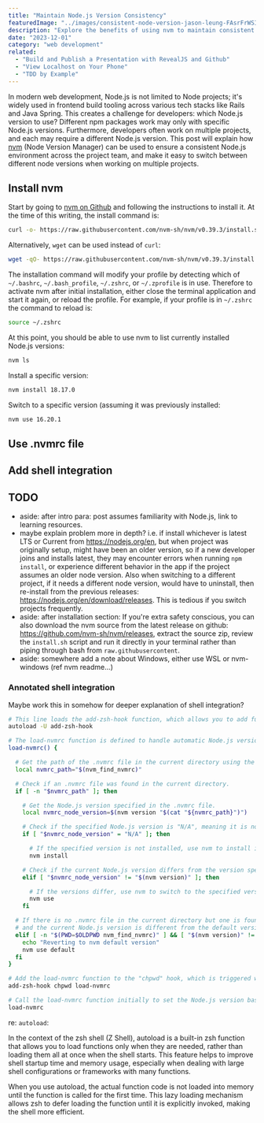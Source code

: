 ```yaml
---
title: "Maintain Node.js Version Consistency"
featuredImage: "../images/consistent-node-version-jason-leung-FAsrFrWSIqA-unsplash.jpg"
description: "Explore the benefits of using nvm to maintain consistent Node.js versions across team members and effortlessly switch between projects with different Node.js requirements."
date: "2023-12-01"
category: "web development"
related:
  - "Build and Publish a Presentation with RevealJS and Github"
  - "View Localhost on Your Phone"
  - "TDD by Example"
---
```


In modern web development, Node.js is not limited to Node projects; it's widely used in frontend build tooling across various tech stacks like Rails and Java Spring. This creates a challenge for developers: which Node.js version to use? Different npm packages work may only with specific Node.js versions. Furthermore, developers often work on multiple projects, and each may require a different Node.js version. This post will explain how [nvm](https://github.com/nvm-sh/nvm) (Node Version Manager) can be used to ensure a consistent Node.js environment across the project team, and make it easy to switch between different node versions when working on multiple projects.

## Install nvm

Start by going to [nvm on Github](https://github.com/nvm-sh/nvm) and following the instructions to install it. At the time of this writing, the install command is:

```bash
curl -o- https://raw.githubusercontent.com/nvm-sh/nvm/v0.39.3/install.sh | bash
```

Alternatively, `wget` can be used instead of `curl`:

```bash
wget -qO- https://raw.githubusercontent.com/nvm-sh/nvm/v0.39.3/install.sh | bash
```

The installation command will modify your profile by detecting which of `~/.bashrc`, `~/.bash_profile`, `~/.zshrc`, or `~/.zprofile` is in use. Therefore to activate nvm after initial installation, either close the terminal application and start it again, or reload the profile. For example, if your profile is in `~/.zshrc` the command to reload is:

```bash
source ~/.zshrc
```

At this point, you should be able to use nvm to list currently installed Node.js versions:

```bash
nvm ls
```

Install a specific version:

```bash
nvm install 18.17.0
```

Switch to a specific version (assuming it was previously installed:

```bash
nvm use 16.20.1
```

## Use .nvmrc file

## Add shell integration

## TODO
* aside: after intro para: post assumes familiarity with Node.js, link to learning resources.
* maybe explain problem more in depth? i.e. if install whichever is latest LTS or Current from https://nodejs.org/en, but when project was originally setup, might have been an older version, so if a new developer joins and installs latest, they may encounter errors when running `npm install`, or experience different behavior in the app if the project assumes an older node version. Also when switching to a different project, if it needs a different node version, would have to uninstall, then re-install from the previous releases: https://nodejs.org/en/download/releases. This is tedious if you switch projects frequently.
* aside: after installation section: If you're extra safety conscious, you can also download the nvm source from the latest release on github: https://github.com/nvm-sh/nvm/releases, extract the source zip, review the `install.sh` script and run it directly in your terminal rather than piping through bash from `raw.githubusercontent`.
* aside: somewhere add a note about Windows, either use WSL or nvm-windows (ref nvm readme...)

### Annotated shell integration

Maybe work this in somehow for deeper explanation of shell integration?

```bash
# This line loads the add-zsh-hook function, which allows you to add functions to be executed when a certain hook is triggered.
autoload -U add-zsh-hook

# The load-nvmrc function is defined to handle automatic Node.js version switching based on .nvmrc files.
load-nvmrc() {

  # Get the path of the .nvmrc file in the current directory using the nvm_find_nvmrc function provided by nvm.
  local nvmrc_path="$(nvm_find_nvmrc)"

  # Check if an .nvmrc file was found in the current directory.
  if [ -n "$nvmrc_path" ]; then

    # Get the Node.js version specified in the .nvmrc file.
    local nvmrc_node_version=$(nvm version "$(cat "${nvmrc_path}")")

    # Check if the specified Node.js version is "N/A", meaning it is not installed.
    if [ "$nvmrc_node_version" = "N/A" ]; then

      # If the specified version is not installed, use nvm to install it.
      nvm install

    # Check if the current Node.js version differs from the version specified in .nvmrc.
    elif [ "$nvmrc_node_version" != "$(nvm version)" ]; then

      # If the versions differ, use nvm to switch to the specified version.
      nvm use
    fi

  # If there is no .nvmrc file in the current directory but one is found in the parent directory,
  # and the current Node.js version is different from the default version, switch back to the default version.
  elif [ -n "$(PWD=$OLDPWD nvm_find_nvmrc)" ] && [ "$(nvm version)" != "$(nvm version default)" ]; then
    echo "Reverting to nvm default version"
    nvm use default
  fi
}

# Add the load-nvmrc function to the "chpwd" hook, which is triggered whenever the current working directory changes.
add-zsh-hook chpwd load-nvmrc

# Call the load-nvmrc function initially to set the Node.js version based on the .nvmrc file in the current directory.
load-nvmrc
```

re: `autoload`:

In the context of the zsh shell (Z Shell), autoload is a built-in zsh function that allows you to load functions only when they are needed, rather than loading them all at once when the shell starts. This feature helps to improve shell startup time and memory usage, especially when dealing with large shell configurations or frameworks with many functions.

When you use autoload, the actual function code is not loaded into memory until the function is called for the first time. This lazy loading mechanism allows zsh to defer loading the function until it is explicitly invoked, making the shell more efficient.
